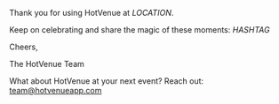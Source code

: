 Thank you for using HotVenue at ${LOCATION}$. 

Keep on celebrating and share the magic of these moments: ${HASHTAG}$


Cheers, 

The HotVenue Team


What about HotVenue at your next event? Reach out: team@hotvenueapp.com
